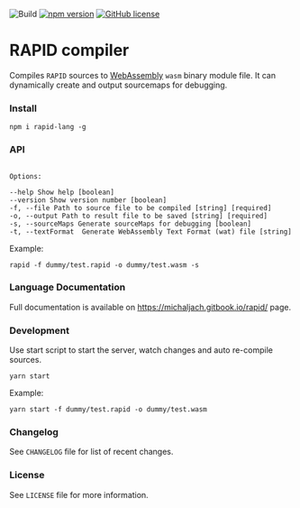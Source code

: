![Build](https://github.com/rapidlang/compiler/workflows/Build/badge.svg) [![npm version](https://img.shields.io/npm/v/rapid-lang.svg?style=flat)](https://www.npmjs.com/package/rapid-lang) [![GitHub license](https://img.shields.io/badge/license-MIT-blue.svg)](https://github.com/rapidlang/compiler/blob/master/LICENSE)

# RAPID compiler

Compiles `RAPID` sources to [WebAssembly](https://webassembly.org/) `wasm` binary module file. It can dynamically create and output sourcemaps for debugging.

### Install

`npm i rapid-lang -g`

### API

```

Options:

--help Show help [boolean]
--version Show version number [boolean]
-f, --file Path to source file to be compiled [string] [required]
-o, --output Path to result file to be saved [string] [required]
-s, --sourceMaps Generate sourceMaps for debugging [boolean]
-t, --textFormat  Generate WebAssembly Text Format (wat) file [string]

```

Example:

`rapid -f dummy/test.rapid -o dummy/test.wasm -s`

### Language Documentation

Full documentation is available on https://michaljach.gitbook.io/rapid/ page.

### Development

Use start script to start the server, watch changes and auto re-compile sources.

`yarn start`

Example:

`yarn start -f dummy/test.rapid -o dummy/test.wasm`

### Changelog

See `CHANGELOG` file for list of recent changes.

### License

See `LICENSE` file for more information.
